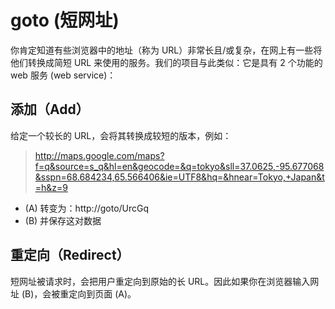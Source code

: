 # goto (短网址)

你肯定知道有些浏览器中的地址（称为 URL）非常长且/或复杂，在网上有一些将他们转换成简短 URL 来使用的服务。我们的项目与此类似：它是具有 2 个功能的 web 服务 (web service)：

## 添加（Add）
给定一个较长的 URL，会将其转换成较短的版本，例如：
> http://maps.google.com/maps?f=q&source=s_q&hl=en&geocode=&q=tokyo&sll=37.0625,-95.677068&sspn=68.684234,65.566406&ie=UTF8&hq=&hnear=Tokyo,+Japan&t=h&z=9

- (A) 转变为：http://goto/UrcGq
- (B) 并保存这对数据

## 重定向（Redirect）
短网址被请求时，会把用户重定向到原始的长 URL。因此如果你在浏览器输入网址 (B)，会被重定向到页面 (A)。
